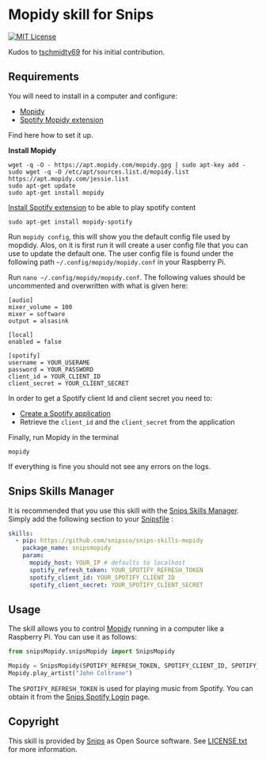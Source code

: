 
# Mopidy skill for Snips

[![MIT License](https://img.shields.io/badge/license-MIT-blue.svg)](https://raw.githubusercontent.com/snipsco/snips-skill-hue/master/LICENSE.txt)

Kudos to [tschmidty69](https://github.com/tschmidty69) for his initial contribution.

## Requirements

You will need to install in a computer and configure:

 - [Mopidy](http://musicpartners.Mopidy.com/docs?q=node/442)
 - [Spotify Mopidy extension](https://github.com/mopidy/mopidy-spotify)

Find here how to set it up.

**Install Mopidy**

~~~shell
wget -q -O - https://apt.mopidy.com/mopidy.gpg | sudo apt-key add -
sudo wget -q -O /etc/apt/sources.list.d/mopidy.list https://apt.mopidy.com/jessie.list
sudo apt-get update
sudo apt-get install mopidy
~~~

[Install Spotify extension](https://github.com/mopidy/mopidy-spotify) to be able to play spotify content
~~~
sudo apt-get install mopidy-spotify
~~~

Run `mopidy config`, this will show you the default config file used by mopdidy. Alos, on it is first run it will create a user config file that you can use to update the default one. The user config file is found under the following path `~/.config/mopidy/mopidy.conf` in your Raspberry Pi.

Run `nano ~/.config/mopidy/mopidy.conf`. The following values should be uncommented and overwritten with what is given here:
~~~
[audio]
mixer_volume = 100
mixer = software
output = alsasink

[local]
enabled = false

[spotify]
username = YOUR_USERAME
password = YOUR_PASSWORD
client_id = YOUR_CLIENT_ID
client_secret = YOUR_CLIENT_SECRET
~~~

In order to get a Spotify client Id and client secret you need to:

- [Create a Spotify application](https://developer.spotify.com/my-applications/)
- Retrieve the `client_id` and the `client_secret` from the application

Finally, run Mopidy in the terminal

~~~
mopidy
~~~

If everything is fine you should not see any errors on the logs.

## Snips Skills Manager

It is recommended that you use this skill with the [Snips Skills Manager](https://github.com/snipsco/snipsskills). Simply add the following section to your [Snipsfile](https://github.com/snipsco/snipsskills/wiki/The-Snipsfile) :

~~~yaml
skills:
  - pip: https://github.com/snipsco/snips-skills-mopidy
    package_name: snipsmopidy
    param:
      mopidy_host: YOUR_IP # defaults to localhost
      spotify_refresh_token: YOUR_SPOTIFY_REFRESH_TOKEN
      spotify_client_id: YOUR_SPOTIFY_CLIENT_ID
      spotify_client_secret: YOUR_SPOTIFY_CLIENT_SECRET
~~~

## Usage

The skill allows you to control [Mopidy](http://musicpartners.Mopidy.com/docs?q=node/442) running in a computer like a Raspberry Pi. You can use it as follows:

~~~python
from snipsMopidy.snipsMopidy import SnipsMopidy

Mopidy = SnipsMopidy(SPOTIFY_REFRESH_TOKEN, SPOTIFY_CLIENT_ID, SPOTIFY_CLIENT_SECRET)
Mopidy.play_artist("John Coltrane")
~~~

The `SPOTIFY_REFRESH_TOKEN` is used for playing music from Spotify. You can obtain it from the [Snips Spotify Login](https://snips-spotify-login.herokuapp.com) page.

## Copyright

This skill is provided by [Snips](https://www.snips.ai) as Open Source software. See [LICENSE.txt](https://github.com/snipsco/snips-skill-hue/blob/master/LICENSE.txt) for more
information.
